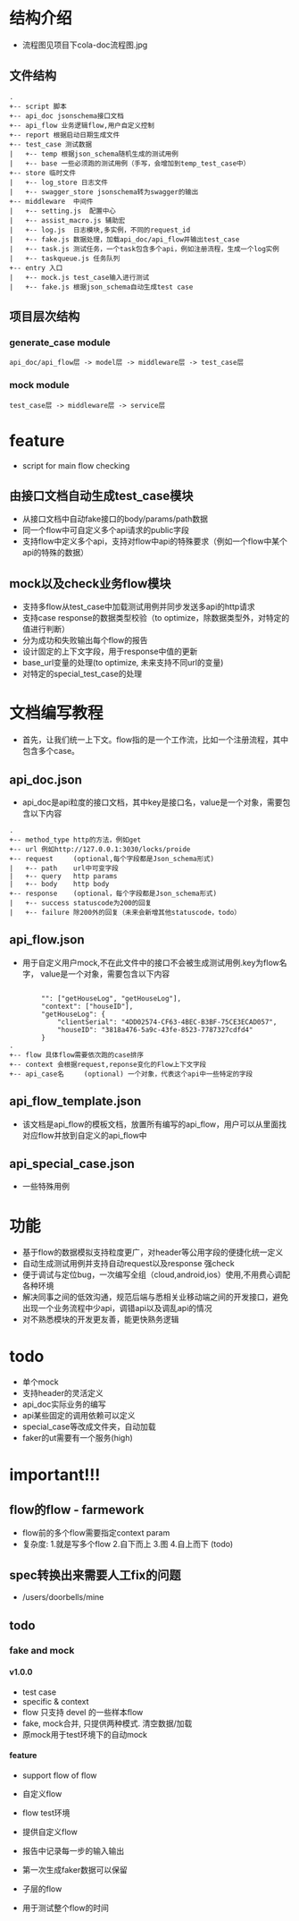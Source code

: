 # 结构介绍
- 流程图见项目下cola-doc流程图.jpg

## 文件结构 
```
.
+-- script 脚本
+-- api_doc jsonschema接口文档
+-- api_flow 业务逻辑flow,用户自定义控制 
+-- report 根据启动日期生成文件
+-- test_case 测试数据
|   +-- temp 根据json_schema随机生成的测试用例
|   +-- base 一些必须跑的测试用例（手写，会增加到temp_test_case中）
+-- store 临时文件
|   +-- log_store 日志文件
|   +-- swagger_store jsonschema转为swagger的输出
+-- middleware  中间件
|   +-- setting.js  配置中心
|   +-- assist_macro.js 辅助宏
|   +-- log.js  日志模块,多实例，不同的request_id
|   +-- fake.js 数据处理，加载api_doc/api_flow并输出test_case
|   +-- task.js 测试任务，一个task包含多个api，例如注册流程，生成一个log实例
|   +-- taskqueue.js 任务队列
+-- entry 入口
|   +-- mock.js test_case输入进行测试
|   +-- fake.js 根据json_schema自动生成test case
```

## 项目层次结构
### generate_case module
```
api_doc/api_flow层 -> model层 -> middleware层 -> test_case层           
```
### mock module
```
test_case层 -> middleware层 -> service层           
```

# feature
- script for main flow checking

## 由接口文档自动生成test_case模块
- 从接口文档中自动fake接口的body/params/path数据
- 同一个flow中可自定义多个api请求的public字段
- 支持flow中定义多个api，支持对flow中api的特殊要求（例如一个flow中某个api的特殊的数据）

## mock以及check业务flow模块
- 支持多flow从test_case中加载测试用例并同步发送多api的http请求
- 支持case response的数据类型校验（to optimize，除数据类型外，对特定的值进行判断）
- 分为成功和失败输出每个flow的报告
- 设计固定的上下文字段，用于response中值的更新 
- base_url变量的处理(to optimize, 未来支持不同url的变量)
- 对特定的special_test_case的处理

# 文档编写教程
- 首先，让我们统一上下文。flow指的是一个工作流，比如一个注册流程，其中包含多个case。

## api_doc.json
- api_doc是api粒度的接口文档，其中key是接口名，value是一个对象，需要包含以下内容
```
.
+-- method_type http的方法，例如get
+-- url 例如http://127.0.0.1:3030/locks/proide
+-- request     (optional,每个字段都是Json_schema形式)
|   +-- path    url中可变字段
|   +-- query   http params
|   +-- body    http body
+-- response    (optional，每个字段都是Json_schema形式)
|   +-- success statuscode为200的回复
|   +-- failure 除200外的回复（未来会新增其他statuscode，todo）
```

## api_flow.json
- 用于自定义用户mock,不在此文件中的接口不会被生成测试用例.key为flow名字， value是一个对象，需要包含以下内容
```

        "": ["getHouseLog", "getHouseLog"],
        "context": ["houseID"],
        "getHouseLog": {
            "clientSerial": "4DD02574-CF63-4BEC-B3BF-75CE3ECAD057",
            "houseID": "3818a476-5a9c-43fe-8523-7787327cdfd4"
        }
.
+-- flow 具体flow需要依次跑的case排序
+-- context 会根据request,reponse变化的Flow上下文字段
+-- api_case名     (optional) 一个对象，代表这个api中一些特定的字段
```

## api_flow_template.json
- 该文档是api_flow的模板文档，放置所有编写的api_flow，用户可以从里面找对应flow并放到自定义的api_flow中

## api_special_case.json
- 一些特殊用例

# 功能
- 基于flow的数据模拟支持粒度更广，对header等公用字段的便捷化统一定义
- 自动生成测试用例并支持自动request以及response 强check
- 便于调试与定位bug，一次编写全组（cloud,android,ios）使用,不用费心调配各种环境
- 解决同事之间的低效沟通，规范后端与悉相关业移动端之间的开发接口，避免出现一个业务流程中少api，调错api以及调乱api的情况 
- 对不熟悉模块的开发更友善，能更快熟务逻辑

# todo
- 单个mock
- 支持header的灵活定义 
- api_doc实际业务的编写
- api某些固定的调用依赖可以定义
- special_case等改成文件夹，自动加载
- faker的ut需要有一个服务(high)

# important!!!
## flow的flow - farmework

- flow前的多个flow需要指定context param
- 复杂度: 1.就是写多个flow 2.自下而上 3.图 4.自上而下 (todo)

## spec转换出来需要人工fix的问题

- /users/doorbells/mine

## todo

### fake and mock

#### v1.0.0

- test case
- specific & context
- flow 只支持 devel 的一些样本flow
- fake, mock合并, 只提供两种模式. 清空数据/加载
- 原mock用于test环境下的自动mock

#### feature

- support flow of flow
- 自定义flow
- flow test环境
- 提供自定义flow
- 报告中记录每一步的输入输出
- 第一次生成faker数据可以保留
- 子层的flow

- 用于测试整个flow的时间
